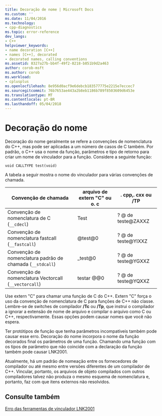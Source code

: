 ```yaml
---
title: Decoração de nome | Microsoft Docs
ms.custom: ''
ms.date: 11/04/2016
ms.technology:
- cpp-diagnostics
ms.topic: error-reference
dev_langs:
- C++
helpviewer_keywords:
- name decoration [C++]
- names [C++], decorated
- decorated names, calling conventions
ms.assetid: 8327a27b-bb4f-49f2-8218-b851b9d2a463
author: corob-msft
ms.author: corob
ms.workload:
- cplusplus
ms.openlocfilehash: 8e956d0acf9e6debcb183577775e2215e7eccec7
ms.sourcegitcommit: 76b7653ae443a2b8eb1186b789f8503609d6453e
ms.translationtype: MT
ms.contentlocale: pt-BR
ms.lasthandoff: 05/04/2018
---
```

# <a name="name-decoration"></a>Decoração do nome
Decoração do nome geralmente se refere a convenções de nomenclatura do C++, mas pode ser aplicadas a um número de casos de C também. Por padrão, o C++ usa o nome da função, parâmetros e tipo de retorno para criar um nome de vinculador para a função. Considere a seguinte função:  
  
```  
void CALLTYPE test(void)  
```  
  
 A tabela a seguir mostra o nome do vinculador para várias convenções de chamada.  
  
|Convenção de chamada|arquivo de extern "C" ou o. c|. cpp,. cxx ou /TP|  
|------------------------|---------------------------|------------------------|  
|Convenção de nomenclatura de C (`__cdecl`)|Test|? @ de teste@ZAXXZ|  
|Convenção de nomenclatura fastcall (`__fastcall`)|@test@0|? @ de teste@YIXXZ|  
|Convenção de nomenclatura padrão de chamada (`__stdcall`)|_test@0|? @ de teste@YGXXZ|  
|Convenção de nomenclatura Vectorcall (`__vectorcall`)|testar @@0|? @ de teste@YQXXZ|  
  
 Use extern "C" para chamar uma função de C do C++. Extern "C" força o uso da convenção de nomenclatura de C para funções de C++ não classe. Lembre-se de switches de compilador **/Tc** ou **/Tp**, que instrui o compilador a ignorar a extensão de nome de arquivo e compilar o arquivo como C ou C++, respectivamente. Essas opções podem causar nomes que você não espera.  
  
 Ter protótipos de função que tenha parâmetros incompatíveis também pode causar esse erro. Decoração do nome incorpora o nome da função decorados final os parâmetros de uma função. Chamando uma função com os tipos de parâmetro que não coincide com a declaração da função também pode causar LNK2001.  
  
 Atualmente, há um padrão de nomeação entre os fornecedores de compilador ou até mesmo entre versões diferentes de um compilador de C++. Vincular, portanto, os arquivos de objeto compilados com outros compiladores talvez não produza o mesmo esquema de nomenclatura e, portanto, faz com que itens externos não resolvidos.  
  
## <a name="see-also"></a>Consulte também  
 [Erro das ferramentas de vinculador LNK2001](../../error-messages/tool-errors/linker-tools-error-lnk2001.md)